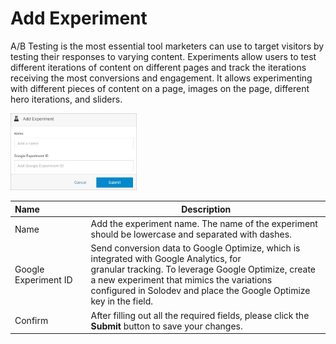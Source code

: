 # Add Experiment

A/B Testing is the most essential tool marketers can use to target visitors by testing their responses to varying content. Experiments allow users to test different iterations of content on different pages and track the iterations receiving the most conversions and engagement. It allows experimenting with different pieces of content on a page, images on the page, different hero iterations, and sliders.

<p><img src="../../../../images/folders/add-experiment.jpg" alt="Add Experiment" style="width: 40%;"></p>

**Name** | **Description**
:--- | ---
Name | Add the experiment name. The name of the experiment should be lowercase and separated with dashes.
Google Experiment ID | Send conversion data to Google Optimize, which is integrated with Google Analytics, for<br> granular tracking. To leverage Google Optimize, create a new experiment that mimics the variations<br> configured in Solodev and place the Google Optimize key in the field.
Confirm | After filling out all the required fields, please click the **Submit** button to save your changes.